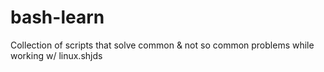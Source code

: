 # bash-learn
Collection of scripts that solve common &amp; not so common problems while working w/ linux.shjds
